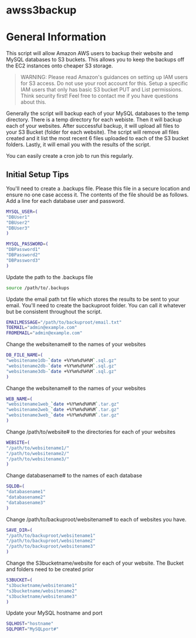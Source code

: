 # awss3backup

General Information
===================

This script will allow Amazon AWS users to backup their website and MySQL databases to S3 buckets. This allows you to keep the backups off the EC2 instances onto cheaper S3 storage.

<blockquote>WARNING: Please read Amazon's guidances on setting up IAM users for S3 access. Do not use your root account for this. Setup a specific IAM users that only has basic S3 bucket PUT and List permissions. Think security first! Feel free to contact me if you have questions about this.</blockquote>

Generally the script will backup each of your MySQL databases to the temp directory. There is a temp directory for each webiste. Then it will backup each of your websites. After successful backup, it will upload all files to your S3 Bucket (folder for each website). The script will remove all files created and it list the most recent 6 files uploaded to each of the S3 bucket folders. Lastly, it will email you with the results of the script.

You can easily create a cron job to run this regularly.

Initial Setup Tips
------------------

You'll need to create a .backups file. Please this file in a secure location and ensure no one case access it. The contents of the file should be as follows. Add a line for each database user and password.

```BASH
MYSQL_USER=(
"DBUser1"
"DBUser2"
"DBUser3"
)

MYSQL_PASSWORD=(
"DBPassword1"
"DBPassword2"
"DBPassword3"
)
```

Update the path to the .backups file

```BASH
source /path/to/.backups
```

Update the email path txt file which stores the results to be sent to your email. You'll need to create the backuproot folder. You can call it whatever but be consistent throughout the script.

```BASH
EMAILMESSAGE="/path/to/backuproot/email.txt"
TOEMAIL="admin@example.com"
FROMEMAIL="admin@example.com"
```
Change the websitename# to the names of your websites
```BASH
DB_FILE_NAME=(
"websitename1db-`date +%Y%m%d%H%M`.sql.gz"
"websitename2db-`date +%Y%m%d%H%M`.sql.gz"
"websitename3db-`date +%Y%m%d%H%M`.sql.gz"
)
```

Change the websitename# to the names of your websites
```BASH
WEB_NAME=(
"websitename1web_`date +%Y%m%d%H%M`.tar.gz"
"websitename2web_`date +%Y%m%d%H%M`.tar.gz"
"websitename3web_`date +%Y%m%d%H%M`.tar.gz"
)
```
Change /path/to/website# to the directories for each of your websites
```BASH
WEBSITE=(
"/path/to/websitename1/"
"/path/to/websitename2/"
"/path/to/websitename3/"
)
```

Change databasename# to the names of each database
```BASH
SQLDB=(
"databasename1"
"databasename2"
"databasename3"
)
```

Change /path/to/backuproot/websitename# to each of websites you have.
```BASH
SAVE_DIR=(
"/path/to/backuproot/websitename1"
"/path/to/backuproot/websitename2"
"/path/to/backuproot/websitename3"
)
```
Change the S3bucketname/website for each of your website. The Bucket and folders need to be created prior
```BASH
S3BUCKET=(
"s3bucketname/websitename1"
"s3bucketname/websitename2"
"s3bucketname/websitename3"
)
```
Update your MySQL hostname and port
```BASH
SQLHOST="hostname"
SQLPORT="MySQLport#"
```
